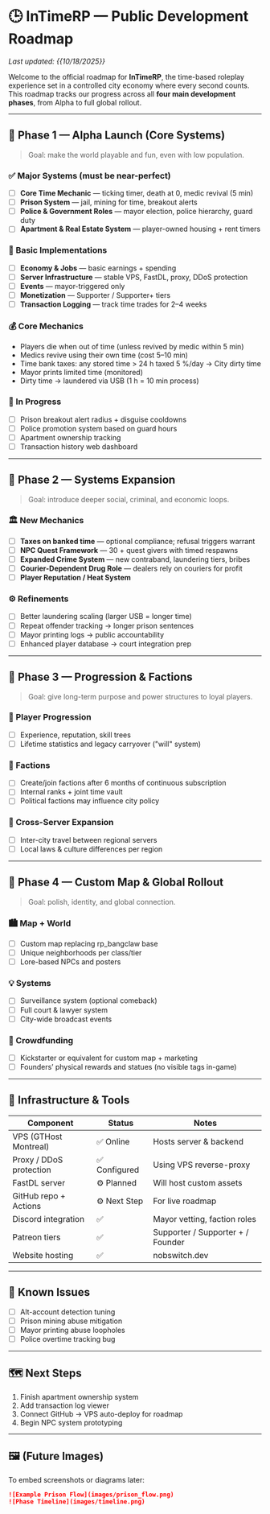 # 🕒 InTimeRP — Public Development Roadmap
_Last updated: {{10/18/2025}}_

Welcome to the official roadmap for **InTimeRP**, the time-based roleplay experience set in a controlled city economy where every second counts.  
This roadmap tracks our progress across all **four main development phases**, from Alpha to full global rollout.

---

## 🧩 Phase 1 — Alpha Launch (Core Systems)

> Goal: make the world playable and fun, even with low population.

### ✅ Major Systems (must be near-perfect)
- [ ] **Core Time Mechanic** — ticking timer, death at 0, medic revival (5 min)
- [ ] **Prison System** — jail, mining for time, breakout alerts
- [ ] **Police & Government Roles** — mayor election, police hierarchy, guard duty
- [ ] **Apartment & Real Estate System** — player-owned housing + rent timers

### 🧱 Basic Implementations
- [ ] **Economy & Jobs** — basic earnings + spending
- [ ] **Server Infrastructure** — stable VPS, FastDL, proxy, DDoS protection
- [ ] **Events** — mayor-triggered only
- [ ] **Monetization** — Supporter / Supporter+ tiers
- [ ] **Transaction Logging** — track time trades for 2–4 weeks

### 💰 Core Mechanics
- Players die when out of time (unless revived by medic within 5 min)
- Medics revive using their own time (cost 5–10 min)
- Time bank taxes: any stored time > 24 h taxed 5 %/day → City dirty time
- Mayor prints limited time (monitored)
- Dirty time → laundered via USB (1 h = 10 min process)

### 🚧 In Progress
- [ ] Prison breakout alert radius + disguise cooldowns
- [ ] Police promotion system based on guard hours
- [ ] Apartment ownership tracking
- [ ] Transaction history web dashboard

---

## 🧾 Phase 2 — Systems Expansion

> Goal: introduce deeper social, criminal, and economic loops.

### 🏛️ New Mechanics
- [ ] **Taxes on banked time** — optional compliance; refusal triggers warrant
- [ ] **NPC Quest Framework** — 30 + quest givers with timed respawns
- [ ] **Expanded Crime System** — new contraband, laundering tiers, bribes
- [ ] **Courier-Dependent Drug Role** — dealers rely on couriers for profit
- [ ] **Player Reputation / Heat System**

### ⚙️ Refinements
- [ ] Better laundering scaling (larger USB = longer time)
- [ ] Repeat offender tracking → longer prison sentences
- [ ] Mayor printing logs → public accountability
- [ ] Enhanced player database → court integration prep

---

## 🧠 Phase 3 — Progression & Factions

> Goal: give long-term purpose and power structures to loyal players.

### 🧍 Player Progression
- [ ] Experience, reputation, skill trees
- [ ] Lifetime statistics and legacy carryover ("will" system)

### 🏢 Factions
- [ ] Create/join factions after 6 months of continuous subscription  
- [ ] Internal ranks + joint time vault
- [ ] Political factions may influence city policy

### 🛫 Cross-Server Expansion
- [ ] Inter-city travel between regional servers  
- [ ] Local laws & culture differences per region

---

## 🌆 Phase 4 — Custom Map & Global Rollout

> Goal: polish, identity, and global connection.

### 🏙️ Map + World
- [ ] Custom map replacing rp_bangclaw base  
- [ ] Unique neighborhoods per class/tier  
- [ ] Lore-based NPCs and posters

### 💡 Systems
- [ ] Surveillance system (optional comeback)  
- [ ] Full court & lawyer system  
- [ ] City-wide broadcast events

### 💸 Crowdfunding
- [ ] Kickstarter or equivalent for custom map + marketing  
- [ ] Founders’ physical rewards and statues (no visible tags in-game)

---

## 🧰 Infrastructure & Tools

| Component | Status | Notes |
|------------|---------|-------|
| VPS (GTHost Montreal) | ✅ Online | Hosts server & backend |
| Proxy / DDoS protection | ✅ Configured | Using VPS reverse-proxy |
| FastDL server | ⚙️ Planned | Will host custom assets |
| GitHub repo + Actions | ⚙️ Next Step | For live roadmap |
| Discord integration | ✅ | Mayor vetting, faction roles |
| Patreon tiers | ✅ | Supporter / Supporter + / Founder |
| Website hosting | ✅ | nobswitch.dev |

---

## 🐞 Known Issues
- [ ] Alt-account detection tuning
- [ ] Prison mining abuse mitigation
- [ ] Mayor printing abuse loopholes
- [ ] Police overtime tracking bug

---

## 🗺️ Next Steps
1. Finish apartment ownership system  
2. Add transaction log viewer  
3. Connect GitHub → VPS auto-deploy for roadmap  
4. Begin NPC system prototyping  

---

## 🖼️ (Future Images)
To embed screenshots or diagrams later:
```markdown
![Example Prison Flow](images/prison_flow.png)
![Phase Timeline](images/timeline.png)
